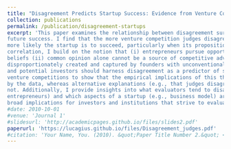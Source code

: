 ```yaml
---
title: "Disagreement Predicts Startup Success: Evidence from Venture Competitions <br> <br> <span style='font-weight: normal; font-style: italic;'>Accepted, Strategy Science</span>"
collection: publications
permalink: /publication/disagreement-startups
excerpt: 'This paper examines the relationship between disagreement surrounding a startup proposition and its
future success. I find that the more venture competition judges disagree on the quality of a startup, the
more likely the startup is to succeed, particularly when its proposition is unique. To explain this
correlation, I build on the notion that (i) entrepreneurs pursue opportunities based on their subjective
beliefs (ii) common opinion alone cannot be a source of competitive advantage. Therefore, value is
disproportionately created and captured by founders with unconventional ideas that spark disagreement,
and potential investors should harness disagreement as a predictor of success. I leverage data from 67
venture competitions to show that the empirical implications of this theoretical framework are supported
by the data, whereas alternative explanations (e.g., that judges disagree more about risky ventures) are
not. Additionally, I provide insights into what evaluators tend to disagree more often (e.g., former
entrepreneurs) and which aspects of a startup (e.g., business model) are most polarizing. This work has
broad implications for investors and institutions that strive to evaluate the potential of startup ideas.'
#date: 2010-10-01
#venue: 'Journal 1'
#slidesurl: 'http://academicpages.github.io/files/slides2.pdf'
paperurl: 'https://lucagius.github.io/files/Disagreement_judges.pdf'
#citation: 'Your Name, You. (2010). &quot;Paper Title Number 2.&quot; <i>Journal 1</i>. 1(2).'
---
```



